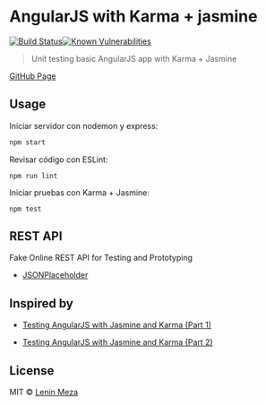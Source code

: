 # AngularJS with Karma + jasmine
[![Build Status](https://travis-ci.org/lenin-anzen/angularjs-karma-jasmine.svg?branch=master)](https://travis-ci.org/lenin-anzen/angularjs-karma-jasmine)[![Known Vulnerabilities](https://snyk.io/test/github/lenin-anzen/angularjs-karma-jasmine/badge.svg)](https://snyk.io/test/github/lenin-anzen/angularjs-karma-jasmine)

> Unit testing basic AngularJS app with Karma + Jasmine

[GitHub Page](https://lenin-anzen.github.io/angularjs-karma-jasmine)

## Usage

Iniciar servidor con nodemon y express:
```sh
npm start
```

Revisar código con ESLint:
```
npm run lint
```

Iniciar pruebas con Karma + Jasmine:
```
npm test
```

## REST API

Fake Online REST API for Testing and Prototyping

* [JSONPlaceholder](https://jsonplaceholder.typicode.com/)

## Inspired by

* [Testing AngularJS with Jasmine and Karma (Part 1)](https://scotch.io/tutorials/testing-angularjs-with-jasmine-and-karma-part-1)

* [Testing AngularJS with Jasmine and Karma (Part 2)](https://scotch.io/tutorials/testing-angularjs-with-jasmine-and-karma-part-2)


## License

MIT © [Lenin Meza](https://travis-ci.org/lenin-anzen)